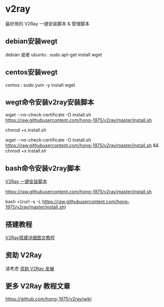 # v2ray
最好用的 V2Ray 一键安装脚本 &amp; 管理脚本

## debian安装wegt
debian 或者 ubuntu : sudo apt-get install wget

## centos安装wegt
centos : sudo yum -y install wget


## wegt命令安装v2ray安装脚本
wget --no-check-certificate -O install.sh https://raw.githubusercontent.com/hong-1975/v2ray/master/install.sh

chmod +x install.sh


wget --no-check-certificate -O install.sh https://raw.githubusercontent.com/hong-1975/v2ray/master/install.sh && chmod +x install.sh

## bash命令安装v2ray脚本
[V2Ray 一键安装脚本](https://github.com/233boy/v2ray/wiki/V2Ray%E4%B8%80%E9%94%AE%E5%AE%89%E8%A3%85%E8%84%9A%E6%9C%AC)

https://raw.githubusercontent.com/hong-1975/v2ray/master/install.sh

bash <(curl -s -L https://raw.githubusercontent.com/hong-1975/v2ray/master/install.sh)

## 搭建教程
[V2Ray搭建详细图文教程](https://github.com/hong-1975/v2ray/wiki/V2Ray%E6%90%AD%E5%BB%BA%E8%AF%A6%E7%BB%86%E5%9B%BE%E6%96%87%E6%95%99%E7%A8%8B)

## 资助 V2Ray
请考虑 [资助 V2Ray 发展](https://www.v2ray.com/chapter_00/02_donate.html)

## 更多 V2Ray 教程文章
https://github.com/hong-1975/v2ray/wiki

